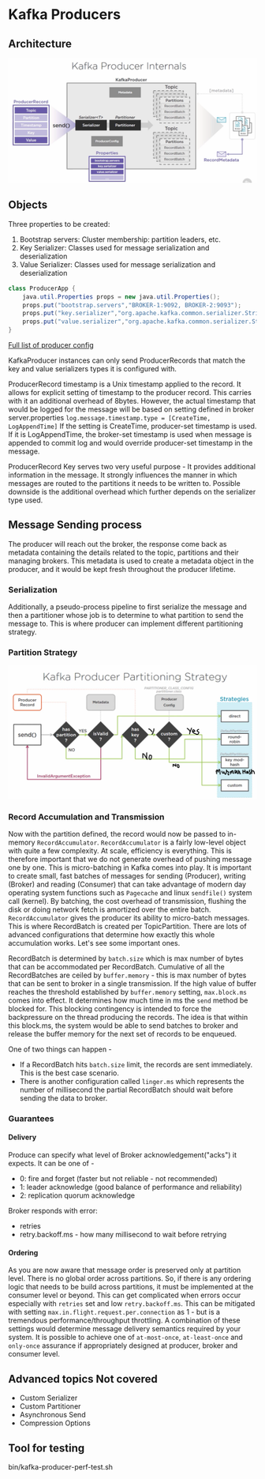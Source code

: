 # Kafka Producers

## Architecture

![Kafka Producer Internals](images/Kafka-producer-internals.png)

## Objects

Three properties to be created:
1. Bootstrap servers: Cluster membership: partition leaders, etc.
2. Key Serializer: Classes used for message serialization and deserialization
3. Value Serializer: Classes used for message serialization and deserialization

```java
class ProducerApp {
    java.util.Properties props = new java.util.Properties();
    props.put("bootstrap.servers","BROKER-1:9092, BROKER-2:9093");
    props.put("key.serializer","org.apache.kafka.common.serializer.StringSerializer");
    props.put("value.serializer","org.apache.kafka.common.serializer.StringSerializer");
}
```

[Full list of producer config](https://kafka.apache.org/documentation.html#producerconfigs)

KafkaProducer instances can only send ProducerRecords that match the key and value serializers types it is configured with.

ProducerRecord timestamp is a Unix timestamp applied to the record. It allows for explicit setting of timestamp to the producer record. This carries with it an additional overhead of 8bytes. However, the actual timestamp that would be logged for the message will be based on setting defined in broker server.properties ```log.message.timestamp.type = [CreateTime, LogAppendTime]``` If the setting is CreateTime, producer-set timestamp is used. If it is LogAppendTime, the broker-set timestamp is used when message is appended to commit log and would override producer-set timestamp in the message.

ProducerRecord Key serves two very useful purpose - It provides additional information in the message. It strongly influences the manner in which messages are routed to the partitions it needs to be written to. Possible downside is the additional overhead which further depends on the serializer type used.

## Message Sending process
The producer will reach out the broker, the response come back as metadata containing the details related to the topic, partitions and their managing brokers. This metadata is used to create a metadata object in the producer, and it would be kept fresh throughout the producer lifetime. 

### Serialization
Additionally, a pseudo-process pipeline to first serialize the message and then a partitioner whose job is to determine to what partition to send the message to. This is where producer can implement different partitioning strategy.

### Partition Strategy

![Partitioning Strategy](images/Partitioning_Strategy.png)

### Record Accumulation and Transmission
Now with the partition defined, the record would now be passed to in-memory ```RecordAccumulator```. ```RecordAccumulator``` is a fairly low-level object with quite a few complexity. 
At scale, efficiency is everything. This is therefore important that we do not generate overhead of pushing message one by one. This is micro-batching in Kafka comes into play. It is important to create small, fast batches of messages for sending (Producer), writing (Broker) and reading (Consumer) that can take advantage of modern day operating system functions such as ```Pagecache``` and linux ```sendfile()``` system call (kernel). By batching, the cost overhead of transmission, flushing the disk or doing network fetch is amortized over the entire batch. ```RecordAccumulator``` gives the producer its ability to micro-batch messages. This is where RecordBatch is created per TopicPartition. There are lots of advanced configurations that determine how exactly this whole accumulation works. Let's see some important ones.

RecordBatch is determined by ```batch.size``` which is max number of bytes that can be accommodated per RecordBatch. Cumulative of all the RecordBatches are ceiled by ```buffer.memory``` - this is max number of bytes that can be sent to broker in a single transmission. If the high value of buffer reaches the threshold established by ```buffer.memory``` setting, ```max.block.ms``` comes into effect. It determines how much time in ms the ```send``` method be blocked for. This blocking contingency is intended to force the backpressure on the thread producing the records. The idea is that within this block.ms, the system would be able to send batches to broker and release the buffer memory for the next set of records to be enqueued.

One of two things can happen -
* If a RecordBatch hits ```batch.size``` limit, the records are sent immediately. This is the best case scenario.
* There is another configuration called ```linger.ms``` which represents the number of millisecond the partial RecordBatch should wait before sending the data to broker.

### Guarantees

#### Delivery
Produce can specify what level of Broker acknowledgement("acks") it expects. It can be one of -
* 0: fire and forget (faster but not reliable - not recommended)
* 1: leader acknowledge (good balance of performance and reliability)
* 2: replication quorum acknowledge

Broker responds with error:
* retries
* retry.backoff.ms - how many millisecond to wait before retrying

#### Ordering
As you are now aware that message order is preserved only at partition level. There is no global order across partitions. So, if there is any ordering logic that needs to be build across partitions, it must be implemented at the consumer level or beyond. This can get complicated when errors occur especially with ```retries``` set and low ```retry.backoff.ms```. This can be mitigated with setting ```max.in.flight.request.per.connection``` as 1 - but is a tremendous performance/throughput throttling. A combination of these settings would determine message delivery semantics required by your system. It is possible to achieve one of ```at-most-once```, ```at-least-once``` and ```only-once``` assurance if appropriately designed at producer, broker and consumer level.

## Advanced topics Not covered
* Custom Serializer
* Custom Partitioner
* Asynchronous Send
* Compression Options

## Tool for testing
bin/kafka-producer-perf-test.sh